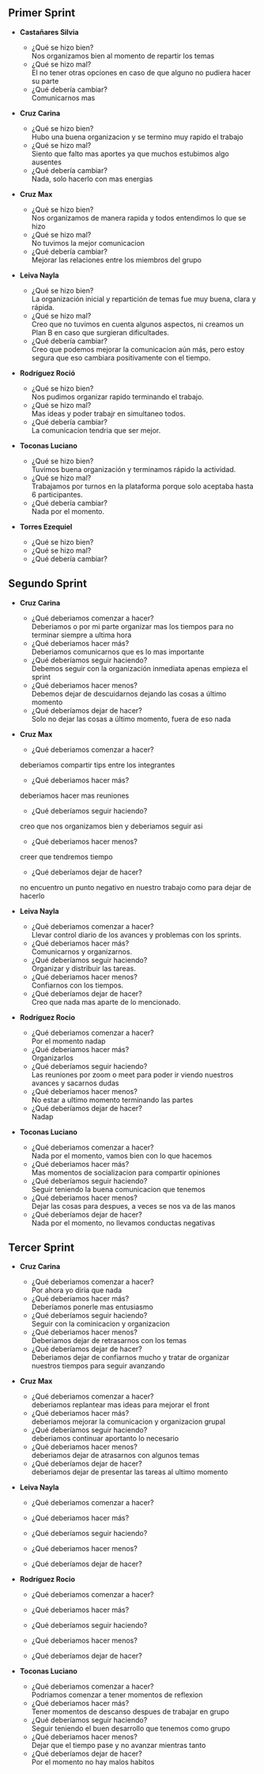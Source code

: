 ## Primer Sprint

- **Castañares Silvia**<br>
    - ¿Qué se hizo bien?<br>
Nos organizamos bien al momento de repartir los temas
    - ¿Qué se hizo mal?<br>
El no tener otras opciones en caso de que alguno no pudiera hacer su parte
    - ¿Qué debería cambiar?<br>
Comunicarnos mas

- **Cruz Carina**<br>
    - ¿Qué se hizo bien?<br>
Hubo una buena organizacion y se termino muy rapido el trabajo
    - ¿Qué se hizo mal?<br>
Siento que falto mas aportes ya que muchos estubimos algo ausentes
    - ¿Qué debería cambiar?<br>
Nada, solo hacerlo con mas energias

- **Cruz Max**<br>
    - ¿Qué se hizo bien?<br>
Nos organizamos de manera rapida y todos entendimos lo que se hizo
    - ¿Qué se hizo mal?<br>
No tuvimos la mejor comunicacion
    - ¿Qué debería cambiar?<br>
Mejorar las relaciones entre los miembros del grupo

- **Leiva Nayla**<br>
    - ¿Qué se hizo bien?<br>
La organización inicial y repartición de temas fue muy buena, clara y rápida.
    - ¿Qué se hizo mal?<br>
Creo que no tuvimos en cuenta algunos aspectos, ni creamos un Plan B en caso que surgieran dificultades.
    - ¿Qué debería cambiar?<br>
Creo que podemos mejorar la comunicacion aún más, pero estoy segura que eso cambiara positivamente con el tiempo.

- **Rodríguez Roció**<br>
    - ¿Qué se hizo bien?<br>
Nos pudimos organizar rapido terminando el trabajo.
    - ¿Qué se hizo mal?<br>
Mas ideas y poder trabajr en simultaneo todos.
    - ¿Qué debería cambiar?<br>
La comunicacion tendria que ser mejor.

- **Toconas Luciano**<br>
    - ¿Qué se hizo bien?<br>
Tuvimos buena organización y terminamos rápido la actividad.
    - ¿Qué se hizo mal?<br>
Trabajamos por turnos en la plataforma porque solo aceptaba hasta 6 participantes.
    - ¿Qué debería cambiar?<br>
Nada por el momento.

- **Torres Ezequiel**<br>
    - ¿Qué se hizo bien?<br>
    - ¿Qué se hizo mal?<br>
    - ¿Qué debería cambiar?<br>


## Segundo Sprint

- **Cruz Carina**<br>
    - ¿Qué deberiamos comenzar a hacer?<br>
Deberiamos o por mi parte organizar mas los tiempos para no terminar siempre a ultima hora
    - ¿Qué deberiamos hacer más?<br>
Deberiamos comunicarnos que es lo mas importante 
    - ¿Qué deberíamos seguir haciendo?<br>
Debemos seguir con la organización inmediata apenas empieza el sprint
    - ¿Qué deberiamos hacer menos?<br>
Debemos dejar de descuidarnos dejando las cosas a último momento
    - ¿Qué deberíamos dejar de hacer?<br>
Solo no dejar las cosas a último momento, fuera de eso nada

- **Cruz Max**<br>
    - ¿Qué deberiamos comenzar a hacer?<br>

    deberiamos compartir tips entre los integrantes

    - ¿Qué deberiamos hacer más?<br>

    deberiamos hacer mas reuniones 

    - ¿Qué deberíamos seguir haciendo?<br>

    creo que nos organizamos bien y deberiamos seguir asi

    - ¿Qué deberiamos hacer menos?<br>

    creer que tendremos tiempo
    
    - ¿Qué deberíamos dejar de hacer?<br>

    no encuentro un punto negativo en nuestro trabajo como para dejar de hacerlo


- **Leiva Nayla**<br>
    - ¿Qué deberiamos comenzar a hacer?<br>
    Llevar control diario de los avances y problemas con los sprints.
    - ¿Qué deberiamos hacer más?<br>
    Comunicarnos y organizarnos.
    - ¿Qué deberíamos seguir haciendo?<br>
    Organizar y distribuir las tareas.
    - ¿Qué deberiamos hacer menos?<br>
    Confiarnos con los tiempos.
    - ¿Qué deberíamos dejar de hacer?<br>
    Creo que nada mas aparte de lo mencionado.

- **Rodríguez Rocio**<br>
    - ¿Qué deberiamos comenzar a hacer?<br>
    Por el momento nadap
    - ¿Qué deberiamos hacer más?<br>
    Organizarlos
    - ¿Qué deberíamos seguir haciendo?<br>
    Las reuniones por zoom o meet para poder ir viendo nuestros avances y sacarnos dudas 
    - ¿Qué deberiamos hacer menos?<br>
    No estar a ultimo momento terminando las partes
    - ¿Qué deberíamos dejar de hacer?<br>
    Nadap

- **Toconas Luciano**<br>
    - ¿Qué deberiamos comenzar a hacer?<br>
Nada por el momento, vamos bien con lo que hacemos
    - ¿Qué deberiamos hacer más?<br>
Mas momentos de socializacion para compartir opiniones
    - ¿Qué deberíamos seguir haciendo?<br>
Seguir teniendo la buena comunicacion que tenemos
    - ¿Qué deberiamos hacer menos?<br>
Dejar las cosas para despues, a veces se nos va de las manos
    - ¿Qué deberíamos dejar de hacer?<br>
Nada por el momento, no llevamos conductas negativas

## Tercer Sprint

- **Cruz Carina**<br>
    - ¿Qué deberiamos comenzar a hacer?<br>
  Por ahora yo diria que nada
    - ¿Qué deberiamos hacer más?<br>
  Deberíamos ponerle mas entusiasmo
    - ¿Qué deberíamos seguir haciendo?<br>
Seguir con la cominicacion y organizacion 
    - ¿Qué deberiamos hacer menos?<br>
Deberiamos dejar de retrasarnos con los temas   
    - ¿Qué deberíamos dejar de hacer?<br>
Deberiamos dejar de confiarnos mucho y tratar de organizar nuestros tiempos para seguir avanzando

- **Cruz Max**<br>
    - ¿Qué deberiamos comenzar a hacer?<br>
    deberiamos replantear mas ideas para mejorar el front
    - ¿Qué deberiamos hacer más?<br>
    deberiamos mejorar la comunicacion y organizacion grupal
    - ¿Qué deberíamos seguir haciendo?<br>
    deberiamos continuar aportanto lo necesario 
    - ¿Qué deberiamos hacer menos?<br>
    deberiamos dejar de atrasarnos con algunos temas
    - ¿Qué deberíamos dejar de hacer?<br>
    deberiamos dejar de presentar las tareas al ultimo momento

- **Leiva Nayla**<br>
    - ¿Qué deberiamos comenzar a hacer?<br>
    
    - ¿Qué deberiamos hacer más?<br>
    
    - ¿Qué deberíamos seguir haciendo?<br>
    
    - ¿Qué deberiamos hacer menos?<br>
    
    - ¿Qué deberíamos dejar de hacer?<br>

- **Rodríguez Rocio**<br>
    - ¿Qué deberiamos comenzar a hacer?<br>
    
    - ¿Qué deberiamos hacer más?<br>
    
    - ¿Qué deberíamos seguir haciendo?<br>
    
    - ¿Qué deberiamos hacer menos?<br>
    
    - ¿Qué deberíamos dejar de hacer?<br>
    
- **Toconas Luciano**<br>
    - ¿Qué deberiamos comenzar a hacer?<br>
Podriamos comenzar a tener momentos de reflexion
    - ¿Qué deberiamos hacer más?<br>
Tener momentos de descanso despues de trabajar en grupo
    - ¿Qué deberíamos seguir haciendo?<br>
Seguir teniendo el buen desarrollo que tenemos como grupo
    - ¿Qué deberiamos hacer menos?<br>
Dejar que el tiempo pase y no avanzar mientras tanto
    - ¿Qué deberíamos dejar de hacer?<br>
Por el momento no hay malos habitos
